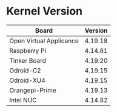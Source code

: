 
# Kernel Version

| Board | Version |
|-------|---------|
| Open Virtual Applicance | 4.19.18 |
| Raspberry Pi | 4.14.81 |
| Tinker Board | 4.19.20 |
| Odroid-C2 | 4.19.15 |
| Odroid-XU4 | 4.19.15 |
| Orangepi-Prime | 4.19.13 |
| Intel NUC | 4.14.82 |

